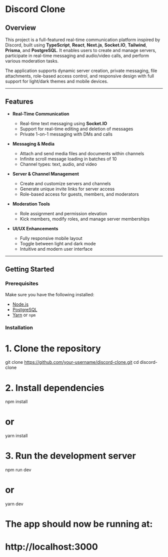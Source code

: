 # Discord Clone

## Overview

This project is a full-featured real-time communication platform inspired by Discord, built using **TypeScript**, **React**, **Next.js**, **Socket.IO**, **Tailwind**, **Prisma**, and **PostgreSQL**. It enables users to create and manage servers, participate in real-time messaging and audio/video calls, and perform various moderation tasks.

The application supports dynamic server creation, private messaging, file attachments, role-based access control, and responsive design with full support for light/dark themes and mobile devices. 

---

## Features

- **Real-Time Communication**
  - Real-time text messaging using **Socket.IO**
  - Support for real-time editing and deletion of messages
  - Private 1-on-1 messaging with DMs and calls

- **Messaging & Media**
  - Attach and send media files and documents within channels
  - Infinite scroll message loading in batches of 10
  - Channel types: text, audio, and video

- **Server & Channel Management**
  - Create and customize servers and channels
  - Generate unique invite links for server access
  - Role-based access for guests, members, and moderators

- **Moderation Tools**
  - Role assignment and permission elevation
  - Kick members, modify roles, and manage server memberships

- **UI/UX Enhancements**
  - Fully responsive mobile layout
  - Toggle between light and dark mode
  - Intuitive and modern user interface

---

## Getting Started

### Prerequisites

Make sure you have the following installed:
- [Node.js](https://nodejs.org/)
- [PostgreSQL](https://www.postgresql.org/)
- [Yarn](https://yarnpkg.com/) or `npm`

### Installation

# 1. Clone the repository
git clone https://github.com/your-username/discord-clone.git
cd discord-clone

# 2. Install dependencies
npm install
# or
yarn install

# 3. Run the development server
npm run dev
# or
yarn dev

# The app should now be running at:
# http://localhost:3000

